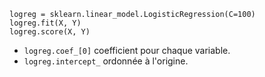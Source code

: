 ```
logreg = sklearn.linear_model.LogisticRegression(C=100)
logreg.fit(X, Y)
logreg.score(X, Y)
```

* `logreg.coef_[0]` coefficient pour chaque variable.
* `logreg.intercept_` ordonnée à l'origine.
